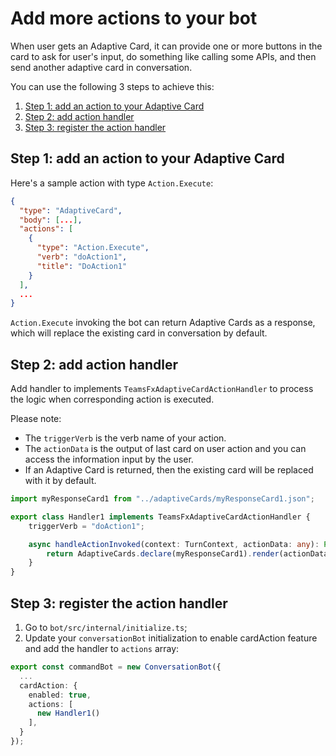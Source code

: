 # Add more actions to your bot

When user gets an Adaptive Card, it can provide one or more buttons in the card to ask for user's input, do something like calling some APIs, and then send another adaptive card in conversation.

You can use the following 3 steps to achieve this:

1. [Step 1: add an action to your Adaptive Card](#step-1-add-an-action-to-your-adaptive-card)
2. [Step 2: add action handler ](#step-2-add-action-handler)
3. [Step 3: register the action handler](#step-3-register-the-action-handler)

## Step 1: add an action to your Adaptive Card

Here's a sample action with type `Action.Execute`:
```json
{ 
  "type": "AdaptiveCard", 
  "body": [...], 
  "actions": [
    { 
      "type": "Action.Execute", 
      "verb": "doAction1", 
      "title": "DoAction1" 
    }
  ], 
  ... 
} 
```

`Action.Execute` invoking the bot can return Adaptive Cards as a response, which will replace the existing card in conversation by default.  

## Step 2: add action handler 

Add handler to implements `TeamsFxAdaptiveCardActionHandler` to process the logic when corresponding action is executed.

Please note:
* The `triggerVerb` is the verb name of your action. 
* The `actionData` is the output of last card on user action and you can access the information input by the user. 
* If an Adaptive Card is returned, then the existing card will be replaced with it by default.

```typescript
import myResponseCard1 from "../adaptiveCards/myResponseCard1.json"; 

export class Handler1 implements TeamsFxAdaptiveCardActionHandler { 
    triggerVerb = "doAction1";

    async handleActionInvoked(context: TurnContext, actionData: any): Promise<IAdaptiveCard | void> { 
        return AdaptiveCards.declare(myResponseCard1).render(actionData); 
    } 
} 
```

## Step 3: register the action handler

1. Go to `bot/src/internal/initialize.ts`;
2. Update your `conversationBot` initialization to enable cardAction feature and add the handler to `actions` array:

```typescript
export const commandBot = new ConversationBot({ 
  ... 
  cardAction: { 
    enabled: true, 
    actions: [ 
      new Handler1() 
    ], 
  } 
}); 
```
 
